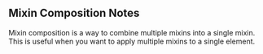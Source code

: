 ## Mixin Composition Notes

Mixin composition is a way to combine multiple mixins into a single mixin. This is useful when you want to apply multiple mixins to a single element.
